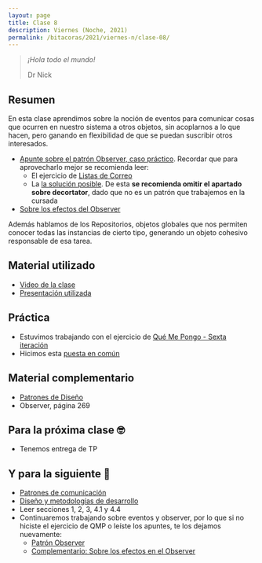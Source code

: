 ```yaml
---
layout: page
title: Clase 8
description: Viernes (Noche, 2021)
permalink: /bitacoras/2021/viernes-n/clase-08/
---
```


> _¡Hola todo el mundo!_
>
> Dr Nick




## Resumen

En esta clase aprendimos sobre la noción de eventos para comunicar cosas que ocurren en nuestro sistema a otros objetos, sin acoplarnos a lo que hacen, pero ganando en flexibilidad de que se puedan suscribir otros interesados.

- [Apunte sobre el patrón Observer, caso práctico](https://docs.google.com/document/d/1h8Cce8faTG65RXoElPvAsPS-I8H2MxMbemzMcYCL56I/edit). Recordar que para aprovecharlo mejor se recomienda leer:
   - El ejercicio de [Listas de Correo](https://docs.google.com/document/d/1o0Bc2Az38ii7YzbsDVX-v8bu3-eBbIdsJqKABMArqv0/edit)
   - La [la solución posible](https://docs.google.com/document/d/1aw8p79d78zos47ommvwZw6fIkHH_Qx_SBfwU3yfJ96k/edit#heading=h.ssrn70io33qo). De esta **se recomienda omitir el apartado sobre decortator**, dado que no es un patrón que trabajemos en la cursada
- [Sobre los efectos del Observer](https://docs.google.com/document/d/1UwTcRLugqDgZuqfWvOxckwk27UBjDo70AF1znzX24QM/edit#heading=h.y04j3mise0wn)

Además hablamos de los Repositorios, objetos globales que nos permiten conocer todas las instancias de cierto tipo, generando un objeto cohesivo responsable de esa tarea.

## Material utilizado

- [Video de la clase](https://us02web.zoom.us/rec/share/5pVvDb3o8W9JSNbB7kXkc4Q9DN_paaa8hCcW-PMJyka7Vurhx5bo62u7Nnkzfd1-?startTime=1591999314000)
- [Presentación utilizada](https://docs.google.com/presentation/d/1KwoYTdJA4_RLL_VTH5KcwOZGST9V3XAt_hkckzUJD94/edit)

## Práctica

- Estuvimos trabajando con el ejercicio de [Qué Me Pongo - Sexta iteración](https://docs.google.com/document/d/1NxqhJj70kt-_4aw-CawlISdJZyedzoOcLAVJAZVZISE)
- Hicimos esta [puesta en común](https://drive.google.com/file/d/1JPWEYqw0a_ylqq2zF3zLa2SscGqPFPGg/view?usp=sharing)

## Material complementario

- [Patrones de Diseño](https://www.utnianos.com.ar/foro/attachment.php?aid=3577)
- Observer, página 269

## Para la próxima clase 🤓

- Tenemos entrega de TP

## Y para la siguiente 📅

- [Patrones de comunicación](https://docs.google.com/document/d/1EVPwqFyq2TW5Z5_VUeWdh9yLesxPBbSBzke2jHNURuk/edit)
-  [Diseño y metodologías de desarrollo](https://docs.google.com/document/d/11PQO8NPSOV4SW0ZwtFsh4RCtWubuEBV6E5qPicqJNKs/edit)
  - Leer secciones 1, 2, 3, 4.1 y 4.4
- Continuaremos trabajando sobre eventos y observer, por lo que si no hiciste el ejercicio de QMP o leíste los apuntes, te los dejamos nuevamente:
  - [Patrón Observer](https://docs.google.com/document/d/1h8Cce8faTG65RXoElPvAsPS-I8H2MxMbemzMcYCL56I/edit)
  - [Complementario: Sobre los efectos en el Observer](https://docs.google.com/document/d/1UwTcRLugqDgZuqfWvOxckwk27UBjDo70AF1znzX24QM/edit#heading=h.y04j3mise0wn)
